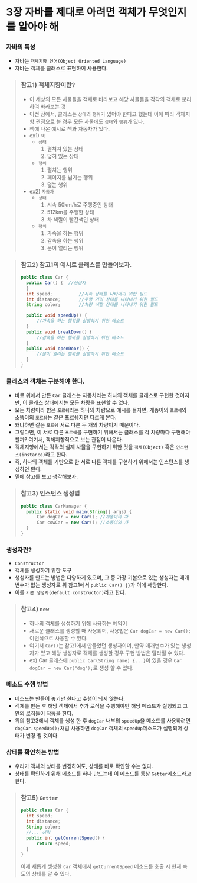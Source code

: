 # 3장 자바를 제대로 아려면 객체가 무엇인지를 알아야 해

### 자바의 특성
- 자바는 ```객체지향 언어(Object Oriented Language)```
- 자바는 객체를 클래스로 표현하여 사용한다.

> ### 참고1) 객체지향이란?
> - 이 세상의 모든 사물들을 객체로 바라보고 해당 사물들을 각각의 객체로 분리하여 바라보는 것 
> - 이전 장에서, 클래스는 ```상태```와 ```행위```가 있어야 한다고 했는데 이에 따라 객체지향 관점으로 볼 경우 모든 사물에도  ```상태```와 ```행위```가 있다.
> - 책에 나온 예시로 책과 자동차가 있다.
> - ex1) ```책```
>   - ```상태```
>     1. 펼쳐져 있는 상태
>     2. 덮혀 있는 상태
>   - ```행위```
>     1. 펼치는 행위
>     2. 페이지를 넘기는 행위
>     3. 덮는 행위
> - ex2) ```자동차```
>   - ```상태```
>     1. 시속 50km/h로 주행중인 상태
>     2. 512km를 주행한 상태
>     3. 차 색깔이 빨간색인 상태
>   - ```행위```
>     1. 가속을 하는 행위
>     2. 감속을 하는 행위
>     3. 문이 열리는 행위

> ### 참고2) 참고1의 예시로 클래스를 만들어보자.
> ```java
> public class Car {
>   public Car() {  //생성자
>   }
>   int speed;          //시속 상태를 나타내기 위한 필드
>   int distance;       //주행 거리 상태를 나타내기 위한 필드 
>   String color;       //차량 색깔 상태를 나타내기 위한 필드
>
>   public void speedUp() {
>       //가속을 하는 행위를 실행하기 위한 메소드
>   }
>   public void breakDown() {
>       //감속을 하는 행위를 실행하기 위한 메소드
>   }
>   public void openDoor() {
>       //문이 열리는 행위를 실행하기 위한 메소드
>   } 
> }
> ```
 
### 클래스와 객체는 구분해야 한다.
- 바로 위에서 만든 ```Car``` 클래스는 자동차라는 하나의 객체를 클래스로 구현한 것이지만, 이 클래스 상태에서는 모든 차량을 표현할 수 없다.
- 모든 차량이라 함은 ```포르쉐```라는 하나의 차량으로 예시를 들자면, 개똥이의 ```포르쉐```와 소똥이의 ```포르쉐```는 같은 포르쉐지만 다르게 본다.
- 왜냐하면 같은 ```포르쉐``` 서로 다른 두 개의 차량이기 때문이다.
- 그렇다면, 이 서로 다른 ```포르쉐```를 구현하기 위해서는 클래스를 각 차량마다 구현해야할까? 여기서, 객체지향적으로 보는 관점이 나온다.
- 객체지향에서는 각각의 실제 사물을 구현하기 위한 것을 ```객체(Object)``` 혹은 ```인스턴스(instance)```라고 한다.
- 즉, 하나의 객체를 기반으로 한 서로 다른 객체를 구현하기 위해서는 인스턴스를 생성하면 된다.
- 밑에 참고를 보고 생각해보자.

> ### 참고3) 인스턴스 생성법
> ```java
> public class CarManager {
>   public static void main(String[] args) {
>       Car dogCar = new Car(); //개똥이의 차
>       Car cowCar = new Car(); //소똥이의 차
>   } 
> }
> ```

### 생성자란?
- ```Constructor```
- 객체를 생성하기 위한 도구
- 생성자를 만드는 방법은 다양하게 있으며, 그 중 가장 기본으로 있는 생성자는 매개 변수가 없는 생성자로 위 참고1에서 ```public Car() {}```가 이에 해당한다.
- 이를 ```기본 생성자(default constructor)```라고 한다.

> ### 참고4) ```new```
> - 하나의 객체를 생성하기 위해 사용하는 예약어
> - 새로운 클래스를 생성할 때 사용되며, 사용법은 ```Car dogCar = new Car();```이런식으로 사용할 수 있다.
> - 여기서 ```Car()```는 참고1에서 만들었던 생성자이며, 만약 매개변수가 있는 생성자가 있고 해당 생성자로 객체를 생성할 경우 구현 방법은 달라질 수 있다.
> - ex) Car 클래스에 ```public Car(String name) {...}```이 있을 경우 ```Car dogCar = new Car("dog");```로 생성 할 수 있다.
 
### 메소드 수행 방법
- 메소드는 만들어 놓기만 한다고 수행이 되지 않는다.
- 객체를 만든 후 해당 객체에서 추가 로직을 수행해야만 해당 메소드가 실행되고 그 안의 로직들이 작동을 한다.
- 위의 참고3에서 객체를 생성 한 후 ```dogCar``` 내부의 ```speedUp```을 메소드를 사용하려면 ```dogCar.speedUp();```처럼 사용하면 ```dogCar``` 객체의 ```speedUp```메소드가 실행되어 상태가 변경 될 것이다.

### 상태를 확인하는 방법
- 우리가 객체의 상태를 변경하여도, 상태를 바로 확인할 수는 없다.
- 상태를 확인하기 위해 메소드를 하나 만드는데 이 메소드를 통상 ```Getter```메소드라고 한다.

> ### 참고5) ```Getter```
> ```java
> public class Car {
>   int speed;
>   int distance;
>   String color;
>   //... 생략
>   public int getCurrentSpeed() {
>       return speed;
>   }
> }
> ```
> 이제 새롭게 생성한 ```Car``` 객체에서 ```getCurrentSpeed``` 메소드를 호출 시 현재 속도의 상태를 알 수 있다.
